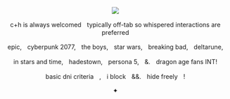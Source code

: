 <p align="center">
  <img src="https://media1.tenor.com/m/mRZFupTAM84AAAAC/hermes-odysseus.gif"/>
</p>

<p align=center> c+h is always welcomedㅤtypically off-tab so whispered interactions are preferred <p align=center>
<p align=center>  epic,ㅤcyberpunk 2077,ㅤthe boys,ㅤstar wars,ㅤbreaking bad,ㅤdeltarune,
<p align=center>  in stars and time,ㅤhadestown,ㅤpersona 5,ㅤ&.ㅤdragon age fans INT!  <p align=center>
<p align=center>  basic dni criteriaㅤ,ㅤi blockㅤ&&.ㅤhide freelyㅤ!<p align=center> 
✦
